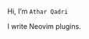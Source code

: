Hi, I’m `Athar Qadri`

I write Neovim plugins.

<!---
athar-qadri/athar-qadri is a ✨ special ✨ repository because its `README.md` (this file) appears on your GitHub profile.
You can click the Preview link to take a look at your changes.
--->
